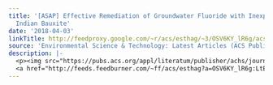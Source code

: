 ```yaml
---
title: '[ASAP] Effective Remediation of Groundwater Fluoride with Inexpensively Processed
  Indian Bauxite'
date: '2018-04-03'
linkTitle: http://feedproxy.google.com/~r/acs/esthag/~3/OSV6KY_lR6g/acs.est.7b05539
source: 'Environmental Science & Technology: Latest Articles (ACS Publications)'
description: |-
  <p><img src="https://pubs.acs.org/appl/literatum/publisher/achs/journals/content/esthag/0/esthag.ahead-of-print/acs.est.7b05539/20180403/images/medium/es-2017-05539d_0009.gif" alt="TOC Graphic"/></p><div><cite>Environmental Science & Technology</cite></div><div>DOI: 10.1021/acs.est.7b05539</div><div class="feedflare">
  <a href="http://feeds.feedburner.com/~ff/acs/esthag?a=OSV6KY_lR6g:LtEv1OZVEFE:yIl2AUoC8zA"><img src="http://feeds.feedburner.com/~ff/acs/esthag?d=yIl2AUoC8zA" border="0"></img></a>
---
```

